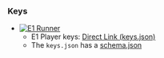 ### Keys
- [![E1 Runner](https://github.com/JustArion/keys/actions/workflows/e1-player_runner.yml/badge.svg)](https://github.com/JustArion/keys/actions/workflows/e1-player_runner.yml)
  - E1 Player keys: [Direct Link (keys.json)](https://justarion.github.io/keys/e1-player/src/data/keys.json)
  - The `keys.json` has a [schema.json](../e1-player/src/data/keys.schema.json)
